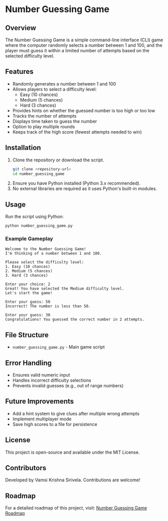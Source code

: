 # Number Guessing Game

## Overview
The Number Guessing Game is a simple command-line interface (CLI) game where the computer randomly selects a number between 1 and 100, and the player must guess it within a limited number of attempts based on the selected difficulty level.

## Features
- Randomly generates a number between 1 and 100
- Allows players to select a difficulty level:
  - Easy (10 chances)
  - Medium (5 chances)
  - Hard (3 chances)
- Provides hints on whether the guessed number is too high or too low
- Tracks the number of attempts
- Displays time taken to guess the number
- Option to play multiple rounds
- Keeps track of the high score (fewest attempts needed to win)

## Installation
1. Clone the repository or download the script.
   ```sh
   git clone <repository-url>
   cd number_guessing_game
   ```
2. Ensure you have Python installed (Python 3.x recommended).
3. No external libraries are required as it uses Python's built-in modules.

## Usage
Run the script using Python:
```sh
python number_guessing_game.py
```

### Example Gameplay
```
Welcome to the Number Guessing Game!
I'm thinking of a number between 1 and 100.

Please select the difficulty level:
1. Easy (10 chances)
2. Medium (5 chances)
3. Hard (3 chances)

Enter your choice: 2
Great! You have selected the Medium difficulty level.
Let's start the game!

Enter your guess: 50
Incorrect! The number is less than 50.

Enter your guess: 30
Congratulations! You guessed the correct number in 2 attempts.
```

## File Structure
- `number_guessing_game.py` - Main game script

## Error Handling
- Ensures valid numeric input
- Handles incorrect difficulty selections
- Prevents invalid guesses (e.g., out of range numbers)

## Future Improvements
- Add a hint system to give clues after multiple wrong attempts
- Implement multiplayer mode
- Save high scores to a file for persistence

## License
This project is open-source and available under the MIT License.

## Contributors
Developed by Vamsi Krishna Sirivela. Contributions are welcome!

## Roadmap
For a detailed roadmap of this project, visit: [Number Guessing Game Roadmap](https://roadmap.sh/projects/task-tracker)

